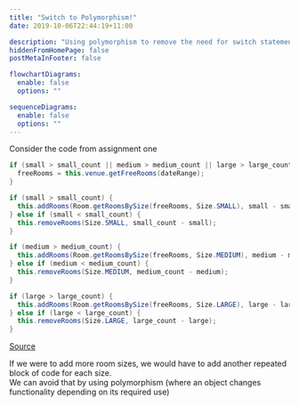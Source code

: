 ```yaml
---
title: "Switch to Polymorphism!"
date: 2019-10-06T22:44:19+11:00

description: "Using polymorphism to remove the need for switch statements"
hiddenFromHomePage: false
postMetaInFooter: false

flowchartDiagrams:
  enable: false
  options: ""

sequenceDiagrams:
  enable: false
  options: ""
---
```


Consider the code from assignment one

```java
if (small > small_count || medium > medium_count || large > large_count) {
  freeRooms = this.venue.getFreeRooms(dateRange);
}

if (small > small_count) {
  this.addRooms(Room.getRoomsBySize(freeRooms, Size.SMALL), small - small_count);
} else if (small < small_count) {
  this.removeRooms(Size.SMALL, small_count - small);
}

if (medium > medium_count) {
  this.addRooms(Room.getRoomsBySize(freeRooms, Size.MEDIUM), medium - medium_count);
} else if (medium < medium_count) {
  this.removeRooms(Size.MEDIUM, medium_count - medium);
}

if (large > large_count) {
  this.addRooms(Room.getRoomsBySize(freeRooms, Size.LARGE), large - large_count);
} else if (large < large_count) {
  this.removeRooms(Size.LARGE, large_count - large);
}
```

[Source](https://github.com/featherbear/UNSW-COMP2511/tree/master/Assignments/assign1/src/unsw/venues/Booking.java#L205-L226)

If we were to add more room sizes, we would have to add another repeated block of code for each size.  
We can avoid that by using polymorphism (where an object changes functionality depending on its required use)
